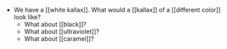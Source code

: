 - We have a [[white kallax]]. What would a [[kallax]] of a [[different color]] look like?
	- What about [[black]]?
	- What about [[ultraviolet]]?
	- What about [[caramel]]?